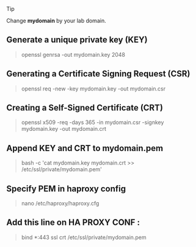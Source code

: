 > [!TIP]
> Change **mydomain** by your lab domain.

## Generate a unique private key (KEY)
> openssl genrsa -out mydomain.key 2048

## Generating a Certificate Signing Request (CSR)
> openssl req -new -key mydomain.key -out mydomain.csr

## Creating a Self-Signed Certificate (CRT)
> openssl x509 -req -days 365 -in mydomain.csr -signkey mydomain.key -out mydomain.crt

## Append KEY and CRT to mydomain.pem
> bash -c 'cat mydomain.key mydomain.crt >> /etc/ssl/private/mydomain.pem'

## Specify PEM in haproxy config
> nano /etc/haproxy/haproxy.cfg

## Add this line on HA PROXY CONF :
> bind *:443 ssl crt /etc/ssl/private/mydomain.pem
